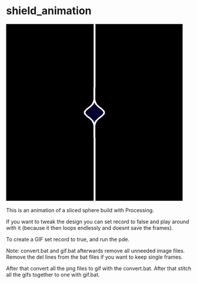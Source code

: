 # shield_animation

![shield_animation](https://github.com/FlorianPix/shield_animation/blob/master/shield/output/anim.gif)

This is an animation of a sliced sphere build with Processing.

If you want to tweak the design you can set record to false and play around with it (because it then loops endlessly and doesnt save the frames).

To create a GIF set record to true, and run the pde.

Note: convert.bat and gif.bat afterwards remove all unneeded image files. Remove the del lines from the bat files if you want to keep single frames.

After that convert all the png files to gif with the convert.bat. After that stitch all the gifs together to one with gif.bat.
